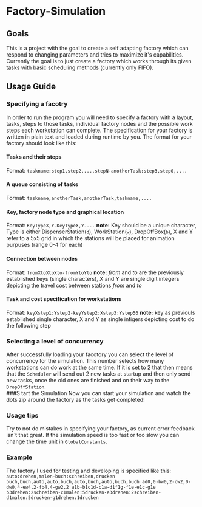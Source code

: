 # Factory-Simulation
## Goals
This is a project with the goal to create a self adapting factory which can respond to changing parameters and tries to maximize it's capabilities.
Currently the goal is to just create a factory which works through its given tasks with basic scheduling methods (currently only FIFO).
## Usage Guide
### Specifying a facotry
In order to run the program you will need to specify a factory with a layout, tasks, steps to those tasks, individual factory nodes and the possible work steps each workstation can complete.
The specification for your factory is written in plain text and loaded during runtime by you.
The format for your factory should look like this:
#### Tasks and their steps
Format: `taskname:step1,step2,...,stepN-anotherTask:step3,step0,....`
#### A queue consisting of tasks
Format: `taskname,anotherTask,anotherTask,taskname,....`
#### Key, factory node type and graphical location
Format: `KeyTypeX,Y-KeyTypeX,Y-...`  **note:** Key should be a unique character, Type is either DispenserStation(`d`), WorkStation(`w`), DropOffBox(`b`), X and Y refer to a 5x5 grid in which the stations will be placed for animation purpuses (range 0-4 for each)
#### Connection between nodes
Format: `fromXtoXtoXto-fromYtoYto`  **note:** *from* and *to* are the previously established keys (single characters), X and Y are single digit integers depicting the travel cost between stations *from* and *to*
#### Task and cost specification for workstations
Format: `keyXstep1:Ystep2-keyYstep2:Xstep3:Ystep56` **note:** key as previouls established single character, X and Y as single intigers depicting cost to do the following step
### Selecting a level of concurrency
After successfully loading your facotory you can select the level of concurrency for the simulation. This number selects how many workstations can do work at the same time. If it is set to 2 that then means that the `Scheduler` will send out 2 new tasks at startup and then only send new tasks, once the old ones are finished and on their way to the `DropOffStation`.  
###S tart the Simulation
Now you can start your simulation and watch the dots zip around the factory as the tasks get completed! 
### Usage tips
Try to not do mistakes in specifying your factory, as current error feedback isn´t that great.
If the simulation speed is too fast or too slow you can change the time unit in `GlobalConstants`.
### Example
The factory I used for testing and developing is specified like this:
`auto:drehen,malen-buch:schreiben,drucken
buch,buch,auto,auto,buch,auto,buch,auto,buch,buch
ad0,0-bw0,2-cw2,0-dw0,4-ew4,2-fb4,4-gw2,2
a1b-b1c1d-c1a-d1f1g-f1e-e1c-g1e
b3drehen:2schreiben-c1malen:5drucken-e3drehen:2schreiben-d1malen:5drucken-g1drehen:1drucken`
